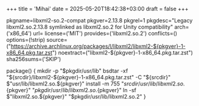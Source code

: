 +++
title = 'Mihai'
date = 2025-05-20T18:42:38+03:00
draft = false
+++


pkgname=libxml2-so.2-compat
pkgver=2.13.8
pkgrel=1
pkgdesc="Legacy libxml2.so.2.13.8 symlinked as libxml2.so.2 for Unity compatibility"
arch=('x86_64')
url=
license=('MIT')
provides=('libxml2.so.2')
conflicts=()
options=(!strip)
source=("https://archive.archlinux.org/packages/l/libxml2/libxml2-${pkgver}-1-x86_64.pkg.tar.zst")
noextract=("libxml2-${pkgver}-1-x86_64.pkg.tar.zst")
sha256sums=('SKIP')
 
package() {
  mkdir -p "$pkgdir/usr/lib"
  bsdtar -xf "${srcdir}/libxml2-${pkgver}-1-x86_64.pkg.tar.zst" -C "${srcdir}" $"usr/lib/libxml2.so.${pkgver}"
  install -m 755 "${srcdir}/usr/lib/libxml2.so.${pkgver}" "$pkgdir/usr/lib/libxml2.so.${pkgver}"
  ln -sf $"libxml2.so.${pkgver}" "$pkgdir/usr/lib/libxml2.so.2"
}